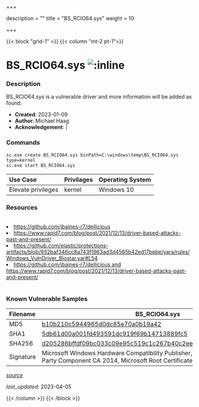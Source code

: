 +++

description = ""
title = "BS_RCIO64.sys"
weight = 10

+++


{{< block "grid-1" >}}
{{< column "mt-2 pt-1">}}


# BS_RCIO64.sys ![:inline](/images/twitter_verified.png) 


### Description

BS_RCIO64.sys is a vulnerable driver and more information will be added as found.

- **Created**: 2023-01-09
- **Author**: Michael Haag
- **Acknowledgement**:  | [](https://twitter.com/)

### Commands

```
sc.exe create BS_RCIO64.sys binPath=C:\windows\temp\BS_RCIO64.sys type=kernel
sc.exe start BS_RCIO64.sys
```

| Use Case | Privilages | Operating System | 
|:---- | ---- | ---- |
| Elevate privileges | kernel | Windows 10 |

### Resources
<br>
<li><a href=" https://github.com/jbaines-r7/dellicious"> https://github.com/jbaines-r7/dellicious</a></li>
<li><a href=" https://www.rapid7.com/blog/post/2021/12/13/driver-based-attacks-past-and-present/"> https://www.rapid7.com/blog/post/2021/12/13/driver-based-attacks-past-and-present/</a></li>
<li><a href="https://github.com/elastic/protections-artifacts/blob/932baf346cc8a743f1963ad3d4565b42ed17bebe/yara/rules/Windows_VulnDriver_Biostar.yar#L54">https://github.com/elastic/protections-artifacts/blob/932baf346cc8a743f1963ad3d4565b42ed17bebe/yara/rules/Windows_VulnDriver_Biostar.yar#L54</a></li>
<li><a href="https://github.com/jbaines-r7/dellicious and https://www.rapid7.com/blog/post/2021/12/13/driver-based-attacks-past-and-present/">https://github.com/jbaines-r7/dellicious and https://www.rapid7.com/blog/post/2021/12/13/driver-based-attacks-past-and-present/</a></li>
<br>

### Known Vulnerable Samples

| Filename | BS_RCIO64.sys |
|:---- | ---- | 
| MD5 | <a href="https://www.virustotal.com/gui/file/b10b210c5944965d0dc85e70a0b19a42">b10b210c5944965d0dc85e70a0b19a42</a> |
| SHA1 | <a href="https://www.virustotal.com/gui/file/5db61d00a001fd493591dc919f69b14713889fc5">5db61d00a001fd493591dc919f69b14713889fc5</a> |
| SHA256 | <a href="https://www.virustotal.com/gui/file/d205286bffdf09bc033c09e95c519c1c267b40c2ee8bab703c6a2d86741ccd3e">d205286bffdf09bc033c09e95c519c1c267b40c2ee8bab703c6a2d86741ccd3e</a> |
| Signature | Microsoft Windows Hardware Compatibility Publisher, Microsoft Windows Third Party Component CA 2014, Microsoft Root Certificate Authority 2010   |


[*source*](https://github.com/magicsword-io/LOLDrivers/tree/main/yaml/bs_rcio64.yaml)

*last_updated:* 2023-04-05








{{< /column >}}
{{< /block >}}
